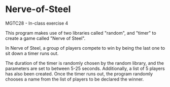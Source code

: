 # Nerve-of-Steel
MGTC28 - In-class exercise 4

This program makes use of two libraries called "random", and "timer" to create a game called "Nerve of Steel".

In Nerve of Steel, a group of players compete to win by being the last one to sit down a timer runs out. 

The duration of the timer is randomly chosen by the random library, and the parameters are set to between 5-25 seconds. Additionally, a list of 5 players has also been 
created. Once the timer runs out, the program randomly chooses a name from the list of players to be declared the winner. 

